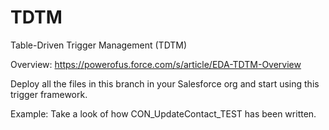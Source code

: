 # TDTM
Table-Driven Trigger Management (TDTM)

Overview: https://powerofus.force.com/s/article/EDA-TDTM-Overview

Deploy all the files in this branch in your Salesforce org and start using this trigger framework. 

Example: Take a look of how CON_UpdateContact_TEST has been written.
